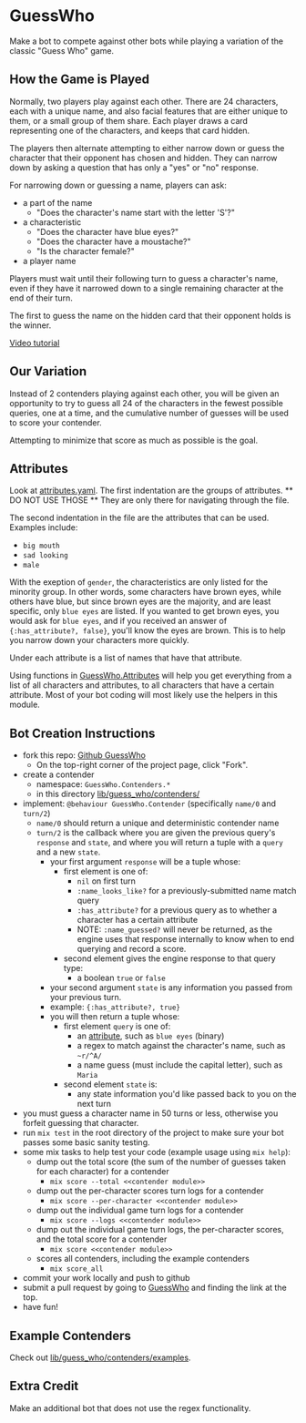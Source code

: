 # GuessWho

Make a bot to compete against other bots while playing a variation of the classic "Guess Who"
game.

## How the Game is Played

Normally, two players play against each other.  There are 24 characters, each with a unique
name, and also facial features that are either unique to them, or a small group of them share.
Each player draws a card representing one of the characters, and keeps that card hidden.

The players then alternate attempting to either narrow down or guess the character that their
opponent has chosen and hidden.  They can narrow down by asking a question that has only a 
"yes" or "no" response.

For narrowing down or guessing a name, players can ask:

- a part of the name
  - "Does the character's name start with the letter 'S'?"
- a characteristic
  - "Does the character have blue eyes?"
  - "Does the character have a moustache?"
  - "Is the character female?"
- a player name

Players must wait until their following turn to guess a character's name, even if they have it
narrowed down to a single remaining character at the end of their turn.

The first to guess the name on the hidden card that their opponent holds is the winner.

[Video tutorial](https://www.youtube.com/watch?v=a76UPzU2VXM)

## Our Variation

Instead of 2 contenders playing against each other, you will be given an opportunity to try
to guess all 24 of the characters in the fewest possible queries, one at a time, and the
cumulative number of guesses will be used to score your contender.

Attempting to minimize that score as much as possible is the goal.

## Attributes

Look at [attributes.yaml](lib/guess_who/attributes.yaml).  The first indentation are
the groups of attributes.  ** DO NOT USE THOSE **  They are only there for navigating
through the file.

The second indentation in the file are the attributes that can be used.  Examples include:
- `big mouth`
- `sad looking`
- `male`

With the exeption of `gender`, the characteristics are only listed for the minority group.
In other words, some characters have brown eyes, while others have blue, but since brown
eyes are the majority, and are least specific, only `blue eyes` are listed.  If you wanted
to get brown eyes, you would ask for `blue eyes`, and if you received an answer of
`{:has_attribute?, false}`, you'll know the eyes are brown.  This is to help you narrow
down your characters more quickly.

Under each attribute is a list of names that have that attribute.

Using functions in [GuessWho.Attributes](lib/guess_who/attributes.ex) will help you get
everything from a list of all characters and attributes, to all characters that have a
certain attribute.  Most of your bot coding will most likely use the helpers in this module.

## Bot Creation Instructions

- fork this repo: [Github GuessWho](https://github.com/alanvoss/connect_four)
  - On the top-right corner of the project page, click "Fork".
- create a contender
  - namespace: `GuessWho.Contenders.*`
  - in this directory [lib/guess_who/contenders/](lib/guess_who/contenders/)
- implement: `@behaviour GuessWho.Contender` (specifically `name/0` and `turn/2`)
  - `name/0` should return a unique and deterministic contender name
  - `turn/2` is the callback where you are given the previous query's `response` and `state`,
    and where you will return a tuple with a `query` and a new `state`.
    - your first argument `response` will be a tuple whose:
      - first element is one of:
        - `nil` on first turn 
        - `:name_looks_like?` for a previously-submitted name match query
        - `:has_attribute?` for a previous query as to whether a character has a certain attribute
        - NOTE: `:name_guessed?` will never be returned, as the engine uses that response
          internally to know when to end querying and record a score.
      - second element gives the engine response to that query type:
        - a boolean `true` or `false`
    - your second argument `state` is any information you passed from your previous turn.
    - example: `{:has_attribute?, true}`
    - you will then return a tuple whose:
      - first element `query` is one of:
        - an [attribute](lib/guess_who/attributes.yaml), such as `blue eyes` (binary)
        - a regex to match against the character's name, such as `~r/^A/`
        - a name guess (must include the capital letter), such as `Maria`
      - second element `state` is:
        - any state information you'd like passed back to you on the next turn
- you must guess a character name in 50 turns or less, otherwise you forfeit guessing that
  character.
- run `mix test` in the root directory of the project to make sure your bot passes some
  basic sanity testing.
- some mix tasks to help test your code (example usage using `mix help`):
  - dump out the total score (the sum of the number of guesses taken for each character) for a contender
    - `mix score --total <<contender module>>`
  - dump out the per-character scores turn logs for a contender
    - `mix score --per-character <<contender module>>`
  - dump out the individual game turn logs for a contender
    - `mix score --logs <<contender module>>`
  - dump out the individual game turn logs, the per-character scores, and the total score
    for a contender
    - `mix score <<contender module>>`
  - scores all contenders, including the example contenders
    - `mix score_all`
- commit your work locally and push to github
- submit a pull request by going to [GuessWho](https://github.com/alanvoss/guess_who) and
  finding the link at the top.
- have fun!

## Example Contenders

Check out [lib/guess_who/contenders/examples](lib/guess_who/contenders/examples/). 

## Extra Credit

Make an additional bot that does not use the regex functionality.
